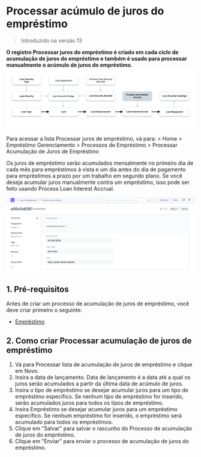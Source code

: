 # Processar acúmulo de juros do empréstimo



> Introduzido na versão 13

**O registro Processar juros do empréstimo é criado em cada ciclo de acumulação de juros do empréstimo e também é usado para processar manualmente o acúmulo de juros do empréstimo.**![Solicitação de empréstimo](/files/process-loan-interest-accrual-flow.png)![]()

Para acessar a lista Processar juros de empréstimo, vá para: > Home > Empréstimo Gerenciamento > Processos de Empréstimo > Processar Acumulação de Juros de Empréstimo

Os juros de empréstimo serão acumulados mensalmente no primeiro dia de cada mês para empréstimos à vista e um dia antes do dia de pagamento para empréstimos a prazo por um trabalho em segundo plano. Se você deseja acumular juros manualmente contra um empréstimo, isso pode ser feito usando Process Loan Interest Accrual.

![Solicitação de empréstimo](/files/process-loan-interest-accrual.png)![]()  


## 1. Pré-requisitos

Antes de criar um processo de acumulação de juros de empréstimo, você deve criar primeiro o seguinte:

* [Empréstimo](/docs/pt/loan-management/loan)

## 2. Como criar Processar acumulação de juros de empréstimo

1. Vá para Processar lista de acumulação de juros de empréstimo e clique em Novo.
2. Insira a data de lançamento. Data de lançamento é a data até a qual os juros serão acumulados a partir da última data de acúmulo de juros.
3. Insira o tipo de empréstimo se desejar acumular juros para um tipo de empréstimo específico. Se nenhum tipo de empréstimo for inserido, serão acumulados juros para todos os tipos de empréstimo.
4. Insira Empréstimo se desejar acumular juros para um empréstimo específico. Se nenhum empréstimo for inserido, o empréstimo será acumulado para todos os empréstimos.
5. Clique em "Salvar" para salvar o rascunho do Processo de acumulação de juros do empréstimo.
6. Clique em "Enviar" para enviar o processo de acumulação de juros do empréstimo.




